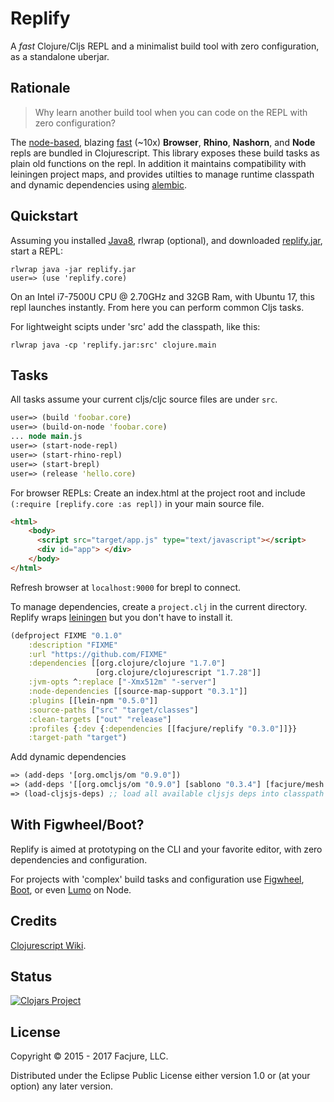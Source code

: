 Replify
=======

A _fast_ Clojure/Cljs REPL and a minimalist build tool with zero configuration, as a standalone uberjar.

## Rationale

> Why learn another build tool when you can code on the REPL with zero configuration?

The [node-based](http://swannodette.github.io/2014/12/29/nodejs-of-my-dreams/), blazing
[fast](http://swannodette.github.io/2015/01/02/the-essence-of-clojurescript-redux/)
(~10x) **Browser**, **Rhino**, **Nashorn**, and **Node** repls are bundled in
Clojurescript. This library exposes these build tasks as plain old functions on
the repl. In addition it maintains compatibility with leiningen project maps, and
provides utilties to manage runtime classpath and dynamic
dependencies using [alembic](https://github.com/pallet/alembic).

## Quickstart

Assuming you installed
[Java8](http://www.oracle.com/technetwork/java/javase/downloads/jdk8-downloads-2133151.html), rlwrap (optional), and downloaded
[replify.jar](https://github.com/priyatam/replify/releases/download/v0.4.0/replify.jar), start a REPL:
	
	rlwrap java -jar replify.jar
	user=> (use 'replify.core)

On an Intel i7-7500U CPU @ 2.70GHz and 32GB Ram, with Ubuntu 17, this
repl launches instantly. From here you can perform common Cljs tasks.

For lightweight scipts under 'src' add the classpath, like this:

	rlwrap java -cp 'replify.jar:src' clojure.main

## Tasks

All tasks assume your current cljs/cljc source files are under `src`.

```clojure
user=> (build 'foobar.core)
user=> (build-on-node 'foobar.core)
... node main.js
user=> (start-node-repl)
user=> (start-rhino-repl)
user=> (start-brepl)
user=> (release 'hello.core)
```

For browser REPLs: Create an index.html at the project root and include `(:require [replify.core :as repl])` in your main source file.

```html
<html>
	<body>
      <script src="target/app.js" type="text/javascript"></script>
      <div id="app"> </div>
    </body>
</html>
```

Refresh browser at `localhost:9000` for brepl to connect. 

To manage dependencies, create a `project.clj` in the current directory. Replify
wraps [leiningen](http://leiningen.org) but you don't have to install it.

```clojure
(defproject FIXME "0.1.0"
    :description "FIXME"
    :url "https://github.com/FIXME"
    :dependencies [[org.clojure/clojure "1.7.0"]
                   [org.clojure/clojurescript "1.7.28"]]
    :jvm-opts ^:replace ["-Xmx512m" "-server"]
    :node-dependencies [[source-map-support "0.3.1"]]
    :plugins [[lein-npm "0.5.0"]]
    :source-paths ["src" "target/classes"]
    :clean-targets ["out" "release"]
    :profiles {:dev {:dependencies [[facjure/replify "0.3.0"]]}}
    :target-path "target")
```

Add dynamic dependencies

```clojure
=> (add-deps '[org.omcljs/om "0.9.0"])
=> (add-deps '[[org.omcljs/om "0.9.0"] [sablono "0.3.4"] [facjure/mesh "0.3.0"]])
=> (load-cljsjs-deps) ;; load all available cljsjs deps into classpath
```

## With Figwheel/Boot?

Replify is aimed at prototyping on the CLI and your favorite editor, with zero dependencies and configuration.

For projects with 'complex' build tasks and configuration use
[Figwheel](https://github.com/bhauman/lein-figwheel), [Boot](https://github.com/adzerk-oss/boot-cljs), or
even [Lumo](https://github.com/anmonteiro/lumo) on Node.

## Credits

[Clojurescript Wiki](https://github.com/clojure/clojurescript/wiki/Quick-Start).

## Status

[![Clojars Project](http://clojars.org/facjure/replify/latest-version.svg)](http://clojars.org/facjure/replify)

## License

Copyright © 2015 - 2017 Facjure, LLC.

Distributed under the Eclipse Public License either version 1.0 or (at your option) any later version.
